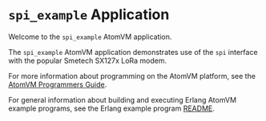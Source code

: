 # `spi_example` Application

Welcome to the `spi_example` AtomVM application.

The `spi_example` AtomVM application demonstrates use of the `spi` interface with the popular Smetech SX127x LoRa modem.

For more information about programming on the AtomVM platform, see the [AtomVM Programmers Guide](https://doc.atomvm.net/programmers-guide.html).

For general information about building and executing Erlang AtomVM example programs, see the Erlang example program [README](../README.md).
